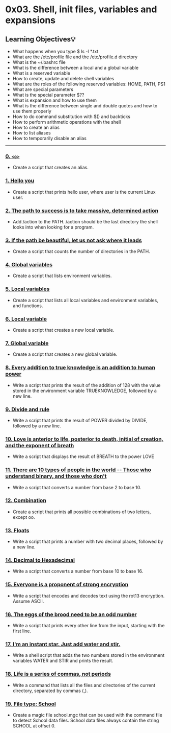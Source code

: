 # 0x03. Shell, init files, variables and expansions

## Learning Objectives:bulb:

* What happens when you type $ ls -l *.txt
* What are the /etc/profile file and the /etc/profile.d directory
* What is the ~/.bashrc file
* What is the difference between a local and a global variable
* What is a reserved variable
* How to create, update and delete shell variables
* What are the roles of the following reserved variables: HOME, PATH, PS1
* What are special parameters
* What is the special parameter $??
* What is expansion and how to use them
* What is the difference between single and double quotes and how to use them properly
* How to do command substitution with $() and backticks
* How to perform arithmetic operations with the shell
* How to create an alias
* How to list aliases
* How to temporarily disable an alias
---

### [0. `<o>`](./0-alias)
* Create a script that creates an alias.


### [1. Hello you](./1-hello_you)
* Create a script that prints hello user, where user is the current Linux user.


### [2. The path to success is to take massive, determined action](./2-path)
* Add /action to the PATH. /action should be the last directory the shell looks into when looking for a program.


### [3. If the path be beautiful, let us not ask where it leads](./3-paths)
* Create a script that counts the number of directories in the PATH.

### [4. Global variables](./4-global_variables)
* Create a script that lists environment variables.


### [5. Local variables](./5-local_variables)
* Create a script that lists all local variables and environment variables, and functions.


### [6. Local variable](./6-create_local_variable)
* Create a script that creates a new local variable.

### [7. Global variable](./7-create_global_variable)
* Create a script that creates a new global variable.


### [8. Every addition to true knowledge is an addition to human power](./8-true_knowledge)
* Write a script that prints the result of the addition of 128 with the value stored in the environment variable TRUEKNOWLEDGE, followed by a new line.


### [9. Divide and rule](./9-divide_and_rule)
* Write a script that prints the result of POWER divided by DIVIDE, followed by a new line.

### [10. Love is anterior to life, posterior to death, initial of creation, and the exponent of breath](./10-love_exponent_breath)
* Write a script that displays the result of BREATH to the power LOVE

### [11. There are 10 types of people in the world -- Those who understand binary, and those who don't](./11-binary_to_decimal)
* Write a script that converts a number from base 2 to base 10.


### [12. Combination](./12-combinations)
* Create a script that prints all possible combinations of two letters, except oo.


### [13. Floats](./13-print_float)
* Write a script that prints a number with two decimal places, followed by a new line.


### [14. Decimal to Hexadecimal](./100-decimal_to_hexadecimal)
* Write a script that converts a number from base 10 to base 16.

### [15. Everyone is a proponent of strong encryption](./101-rot13)
* Write a script that encodes and decodes text using the rot13 encryption. Assume ASCII.


### [16. The eggs of the brood need to be an odd number](./102-odd)
* Write a script that prints every other line from the input, starting with the first line.

### [17. I'm an instant star. Just add water and stir.](./103-water_and_stir)
* Write a shell script that adds the two numbers stored in the environment variables WATER and STIR and prints the result.


### [18. Life is a series of commas, not periods](./103-commas)
* Write a command that lists all the files and directories of the current directory, separated by commas (,).


### [19. File type: School](./school.mgc)
* Create a magic file school.mgc that can be used with the command file to detect School data files. School data files always contain the string SCHOOL at offset 0.
